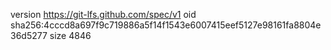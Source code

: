 version https://git-lfs.github.com/spec/v1
oid sha256:4cccd8a697f9c719886a5f14f1543e6007415eef5127e98161fa8804e36d5277
size 4846
